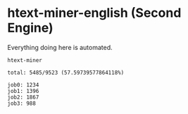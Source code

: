 # htext-miner-english (Second Engine)

Everything doing here is automated.

```
htext-miner

total: 5485/9523 (57.59739577864118%)

job0: 1234
job1: 1396
job2: 1867
job3: 988
```